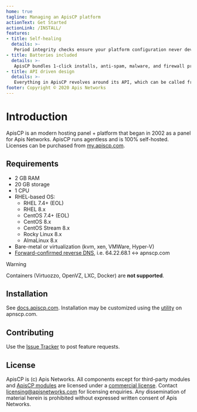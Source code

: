 ```yaml
---
home: true
tagline: Managing an ApisCP platform
actionText: Get Started
actionLink: /INSTALL/
features:
- title: Self-healing
  details: >-
   Period integrity checks ensure your platform configuration never deviates from optimal.
- title: Batteries included
  details: >-
   ApisCP bundles 1-click installs, anti-spam, malware, and firewall protection through an in-house architecture.
- title: API driven design
  details: >-
   Everything in ApisCP revolves around its API, which can be called from the panel, command-line, or remotely.
footer: Copyright © 2020 Apis Networks
---
```


# Introduction

ApisCP is an modern hosting panel + platform that began in 2002 as a panel for Apis Networks. ApisCP runs agentless and is 100% self-hosted. Licenses can be purchased from [my.apiscp.com](https://my.apiscp.com).

## Requirements

- 2 GB RAM
- 20 GB storage
- 1 CPU
- RHEL-based OS:
  - RHEL 7.4+ (EOL)
  - RHEL 8.x
  - CentOS 7.4+ (EOL)
  - CentOS 8.x
  - CentOS Stream 8.x
  - Rocky Linux 8.x
  - AlmaLinux 8.x
- Bare-metal or virtualization (kvm, xen, VMWare, Hyper-V)
- [Forward-confirmed reverse DNS](https://en.wikipedia.org/wiki/Forward-confirmed_reverse_DNS), i.e. 64.22.68.1 <-> apnscp.com

> [!WARNING]  
> Containers (Virtuozzo, OpenVZ, LXC, Docker) are **not supported**.

## Installation

See [docs.apiscp.com](INSTALL.md). Installation may be customized using the [utility](https://apiscp.com/#customize) on apnscp.com.

## Contributing

Use the [Issue Tracker](https://github.com/apisnetworks/apnscp) to post feature requests.

## License

ApisCP is (c) Apis Networks. All components except for third-party modules and [ApisCP modules](https://github.com/apisnetworks/apnscp-modules) are licensed under a [commercial license](https://bitbucket.org/apisnetworks/apnscp/raw/HEAD/LICENSE). Contact licensing@apisnetworks.com for licensing enquiries. Any dissemination of material herein is prohibited without expressed written consent of Apis Networks.
